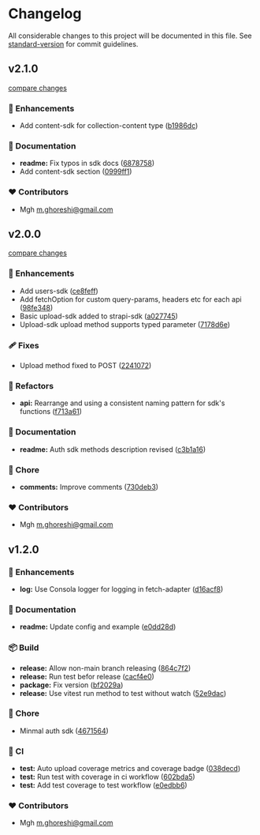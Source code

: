 
# Changelog

All considerable changes to this project will be documented in this file. See [standard-version](https://github.com/conventional-changelog/standard-version) for commit guidelines.


## v2.1.0

[compare changes](https://github.com/mohammadGh/strapi-js/compare/v2.0.0...v2.1.0)

### 🚀 Enhancements

- Add content-sdk for collection-content type ([b1986dc](https://github.com/mohammadGh/strapi-js/commit/b1986dc))

### 📖 Documentation

- **readme:** Fix typos in sdk docs ([6878758](https://github.com/mohammadGh/strapi-js/commit/6878758))
- Add content-sdk section ([0999ff1](https://github.com/mohammadGh/strapi-js/commit/0999ff1))

### ❤️ Contributors

- Mgh <m.ghoreshi@gmail.com>

## v2.0.0

[compare changes](https://github.com/mohammadGh/strapi-js/compare/v1.2.0...v2.0.0)

### 🚀 Enhancements

- Add users-sdk ([ce8feff](https://github.com/mohammadGh/strapi-js/commit/ce8feff))
- Add fetchOption for custom query-params, headers etc for each api ([98fe348](https://github.com/mohammadGh/strapi-js/commit/98fe348))
- Basic upload-sdk added to strapi-sdk ([a027745](https://github.com/mohammadGh/strapi-js/commit/a027745))
- Upload-sdk upload method supports typed parameter ([7178d6e](https://github.com/mohammadGh/strapi-js/commit/7178d6e))

### 🩹 Fixes

- Upload method fixed to POST ([2241072](https://github.com/mohammadGh/strapi-js/commit/2241072))

### 💅 Refactors

- **api:** Rearrange and using a consistent naming pattern for sdk's functions ([f713a61](https://github.com/mohammadGh/strapi-js/commit/f713a61))

### 📖 Documentation

- **readme:** Auth sdk methods description revised ([c3b1a16](https://github.com/mohammadGh/strapi-js/commit/c3b1a16))

### 🏡 Chore

- **comments:** Improve comments ([730deb3](https://github.com/mohammadGh/strapi-js/commit/730deb3))

### ❤️ Contributors

- Mgh <m.ghoreshi@gmail.com>

## v1.2.0


### 🚀 Enhancements

- **log:** Use Consola logger for logging in fetch-adapter ([d16acf8](https://github.com/mohammadGh/strapi-js/commit/d16acf8))

### 📖 Documentation

- **readme:** Update config and example ([e0dd28d](https://github.com/mohammadGh/strapi-js/commit/e0dd28d))

### 📦 Build

- **release:** Allow non-main branch releasing ([864c7f2](https://github.com/mohammadGh/strapi-js/commit/864c7f2))
- **release:** Run test befor release ([cacf4e0](https://github.com/mohammadGh/strapi-js/commit/cacf4e0))
- **package:** Fix version ([bf2029a](https://github.com/mohammadGh/strapi-js/commit/bf2029a))
- **release:** Use vitest run method to test without watch ([52e9dac](https://github.com/mohammadGh/strapi-js/commit/52e9dac))

### 🏡 Chore

- Minmal auth sdk ([4671564](https://github.com/mohammadGh/strapi-js/commit/4671564))

### 🤖 CI

- **test:** Auto upload coverage metrics and coverage badge ([038decd](https://github.com/mohammadGh/strapi-js/commit/038decd))
- **test:** Run test with coverage in ci workflow ([602bda5](https://github.com/mohammadGh/strapi-js/commit/602bda5))
- **test:** Add test coverage to test workflow ([e0edbb6](https://github.com/mohammadGh/strapi-js/commit/e0edbb6))

### ❤️ Contributors

- Mgh <m.ghoreshi@gmail.com>

